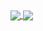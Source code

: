 <a href="https://github.com/anuraghazra/github-readme-stats">
  <img align="center" src="https://gh-stats.savagedev.io/api?username=devsavage&show_icons=true&theme=tokyonight&count_private=true")
" />
</a>
<a href="https://github.com/anuraghazra/github-readme-stats">
  <img align="center" src="https://gh-stats.savagedev.io/api/top-langs/?username=devsavage&include_all_commits=true&count_private=true&theme=tokyonight")
" />
</a>
